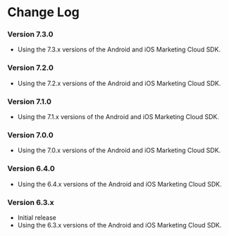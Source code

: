 Change Log
==========

### Version 7.3.0

* Using the 7.3.x versions of the Android and iOS Marketing Cloud SDK.

### Version 7.2.0

* Using the 7.2.x versions of the Android and iOS Marketing Cloud SDK.

### Version 7.1.0

* Using the 7.1.x versions of the Android and iOS Marketing Cloud SDK.

### Version 7.0.0

* Using the 7.0.x versions of the Android and iOS Marketing Cloud SDK.

### Version 6.4.0

* Using the 6.4.x versions of the Android and iOS Marketing Cloud SDK.

### Version 6.3.x

* Initial release
* Using the 6.3.x versions of the Android and iOS Marketing Cloud SDK.